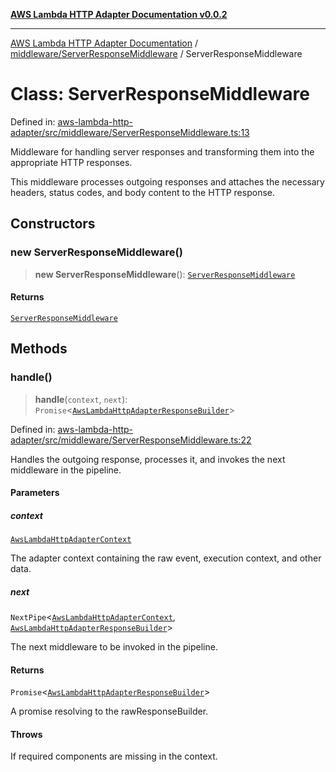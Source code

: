 [**AWS Lambda HTTP Adapter Documentation v0.0.2**](../../../README.md)

***

[AWS Lambda HTTP Adapter Documentation](../../../modules.md) / [middleware/ServerResponseMiddleware](../README.md) / ServerResponseMiddleware

# Class: ServerResponseMiddleware

Defined in: [aws-lambda-http-adapter/src/middleware/ServerResponseMiddleware.ts:13](https://github.com/stonemjs/aws-lambda-http-adapter/blob/f289dee0aae635648af98bb65369a05e133b69bc/src/middleware/ServerResponseMiddleware.ts#L13)

Middleware for handling server responses and transforming them into the appropriate HTTP responses.

This middleware processes outgoing responses and attaches the necessary headers, status codes,
and body content to the HTTP response.

## Constructors

### new ServerResponseMiddleware()

> **new ServerResponseMiddleware**(): [`ServerResponseMiddleware`](ServerResponseMiddleware.md)

#### Returns

[`ServerResponseMiddleware`](ServerResponseMiddleware.md)

## Methods

### handle()

> **handle**(`context`, `next`): `Promise`\<[`AwsLambdaHttpAdapterResponseBuilder`](../../../declarations/type-aliases/AwsLambdaHttpAdapterResponseBuilder.md)\>

Defined in: [aws-lambda-http-adapter/src/middleware/ServerResponseMiddleware.ts:22](https://github.com/stonemjs/aws-lambda-http-adapter/blob/f289dee0aae635648af98bb65369a05e133b69bc/src/middleware/ServerResponseMiddleware.ts#L22)

Handles the outgoing response, processes it, and invokes the next middleware in the pipeline.

#### Parameters

##### context

[`AwsLambdaHttpAdapterContext`](../../../declarations/interfaces/AwsLambdaHttpAdapterContext.md)

The adapter context containing the raw event, execution context, and other data.

##### next

`NextPipe`\<[`AwsLambdaHttpAdapterContext`](../../../declarations/interfaces/AwsLambdaHttpAdapterContext.md), [`AwsLambdaHttpAdapterResponseBuilder`](../../../declarations/type-aliases/AwsLambdaHttpAdapterResponseBuilder.md)\>

The next middleware to be invoked in the pipeline.

#### Returns

`Promise`\<[`AwsLambdaHttpAdapterResponseBuilder`](../../../declarations/type-aliases/AwsLambdaHttpAdapterResponseBuilder.md)\>

A promise resolving to the rawResponseBuilder.

#### Throws

If required components are missing in the context.
